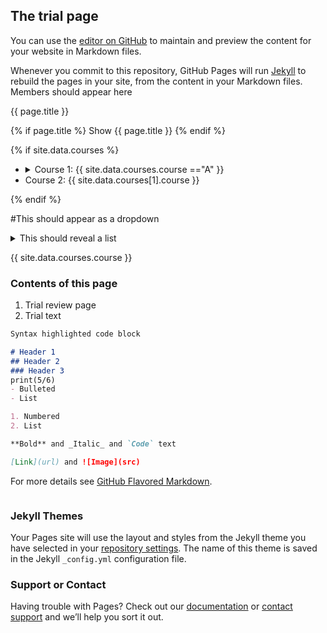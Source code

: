 ## The trial page 

You can use the [editor on GitHub](https://github.com/lara-spearman/hello-world/edit/master/README.md) to maintain and preview the content for your website in Markdown files.

Whenever you commit to this repository, GitHub Pages will run [Jekyll](https://jekyllrb.com/) to rebuild the pages in your site, from the content in your Markdown files.
Members should appear here
 
{{ page.title }}
 
{% if page.title %}
 Show {{ page.title }}
{% endif %}
    
{% if site.data.courses %}
<ul>
 <li>
  <details>
   <summary> 
 Course 1: {{ site.data.courses.course =="A" }}
   </summary>
   {{ site.data.courses[0].rating }}
  </details>
 </li>
 <li>
 Course 2: {{ site.data.courses[1].course }}
 </li>
</ul>
{% endif %}


#This should appear as a dropdown
<details>
            <summary> This should reveal a list </summary>
            
            1. Course list 
            2. rating of course
            
</details>

{{ site.data.courses.course }}

### Contents of this page 
1. Trial review page
2. Trial text 

```markdown
Syntax highlighted code block

# Header 1
## Header 2
### Header 3
print(5/6)
- Bulleted
- List

1. Numbered
2. List

**Bold** and _Italic_ and `Code` text

[Link](url) and ![Image](src)
```

For more details see [GitHub Flavored Markdown](https://guides.github.com/features/mastering-markdown/).

```

```
### Jekyll Themes

Your Pages site will use the layout and styles from the Jekyll theme you have selected in your [repository settings](https://github.com/lara-spearman/hello-world/settings). The name of this theme is saved in the Jekyll `_config.yml` configuration file.

### Support or Contact

Having trouble with Pages? Check out our [documentation](https://docs.github.com/categories/github-pages-basics/) or [contact support](https://support.github.com/contact) and we’ll help you sort it out.
